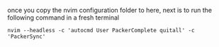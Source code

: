 once you copy the nvim configuration folder to here, next is to run
the following command in a fresh terminal

`nvim --headless -c 'autocmd User PackerComplete quitall' -c 'PackerSync'`
